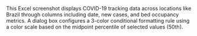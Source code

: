 This Excel screenshot displays COVID-19 tracking data across locations like Brazil through columns including date, new cases, and bed occupancy metrics. A dialog box configures a 3-color conditional formatting rule using a color scale based on the midpoint percentile of selected values (50th).